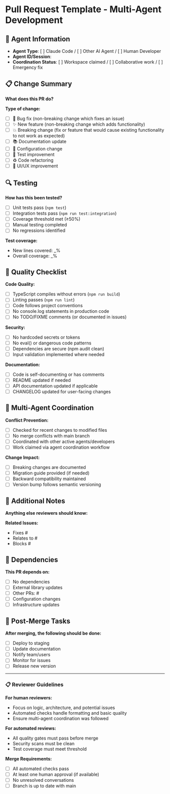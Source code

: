 # Pull Request Template - Multi-Agent Development

## 🤖 Agent Information
- **Agent Type**: [ ] Claude Code / [ ] Other AI Agent / [ ] Human Developer
- **Agent ID/Session**: 
- **Coordination Status**: [ ] Workspace claimed / [ ] Collaborative work / [ ] Emergency fix

## 📋 Change Summary
**What does this PR do?**


**Type of change:**
- [ ] 🐛 Bug fix (non-breaking change which fixes an issue)
- [ ] ✨ New feature (non-breaking change which adds functionality)  
- [ ] 💥 Breaking change (fix or feature that would cause existing functionality to not work as expected)
- [ ] 📚 Documentation update
- [ ] 🔧 Configuration change
- [ ] 🧪 Test improvement
- [ ] ♻️ Code refactoring
- [ ] 🎨 UI/UX improvement

## 🔍 Testing
**How has this been tested?**
- [ ] Unit tests pass (`npm test`)
- [ ] Integration tests pass (`npm run test:integration`)
- [ ] Coverage threshold met (≥50%)
- [ ] Manual testing completed
- [ ] No regressions identified

**Test coverage:**
- New lines covered: _%
- Overall coverage: _%

## 🚀 Quality Checklist
**Code Quality:**
- [ ] TypeScript compiles without errors (`npm run build`)
- [ ] Linting passes (`npm run lint`)
- [ ] Code follows project conventions
- [ ] No console.log statements in production code
- [ ] No TODO/FIXME comments (or documented in issues)

**Security:**
- [ ] No hardcoded secrets or tokens
- [ ] No eval() or dangerous code patterns
- [ ] Dependencies are secure (npm audit clean)
- [ ] Input validation implemented where needed

**Documentation:**
- [ ] Code is self-documenting or has comments
- [ ] README updated if needed
- [ ] API documentation updated if applicable
- [ ] CHANGELOG updated for user-facing changes

## 🤝 Multi-Agent Coordination
**Conflict Prevention:**
- [ ] Checked for recent changes to modified files
- [ ] No merge conflicts with main branch
- [ ] Coordinated with other active agents/developers
- [ ] Work claimed via agent coordination workflow

**Change Impact:**
- [ ] Breaking changes are documented
- [ ] Migration guide provided (if needed)
- [ ] Backward compatibility maintained
- [ ] Version bump follows semantic versioning

## 📝 Additional Notes
**Anything else reviewers should know:**


**Related Issues:**
- Fixes #
- Relates to #
- Blocks #

## 🔗 Dependencies
**This PR depends on:**
- [ ] No dependencies
- [ ] External library updates
- [ ] Other PRs: #
- [ ] Configuration changes
- [ ] Infrastructure updates

## 🎯 Post-Merge Tasks
**After merging, the following should be done:**
- [ ] Deploy to staging
- [ ] Update documentation
- [ ] Notify team/users
- [ ] Monitor for issues
- [ ] Release new version

---

### 📋 Reviewer Guidelines
**For human reviewers:**
- Focus on logic, architecture, and potential issues
- Automated checks handle formatting and basic quality
- Ensure multi-agent coordination was followed

**For automated reviews:**
- All quality gates must pass before merge
- Security scans must be clean
- Test coverage must meet threshold

**Merge Requirements:**
- [ ] All automated checks pass
- [ ] At least one human approval (if available)
- [ ] No unresolved conversations
- [ ] Branch is up to date with main